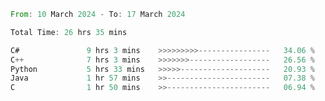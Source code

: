 <!--<div align=center><img src="https://leetcard.jacoblin.cool/CalvinWan0101"></div>-->

<!--START_SECTION:waka-->

```rust
From: 10 March 2024 - To: 17 March 2024

Total Time: 26 hrs 35 mins

C#               9 hrs 3 mins    >>>>>>>>>----------------   34.06 %
C++              7 hrs 3 mins    >>>>>>>------------------   26.56 %
Python           5 hrs 33 mins   >>>>>--------------------   20.93 %
Java             1 hr 57 mins    >>-----------------------   07.38 %
C                1 hr 50 mins    >>-----------------------   06.94 %
```

<!--END_SECTION:waka-->
